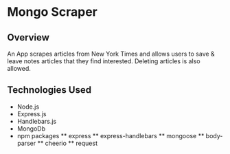 # Mongo Scraper
## Overview
An App scrapes articles from New York Times and allows users to save & leave notes articles that they find interested. Deleting articles is also allowed.

## Technologies Used
* Node.js
* Express.js
* Handlebars.js
* MongoDb
* npm packages
** express
** express-handlebars
** mongoose
** body-parser
** cheerio
** request